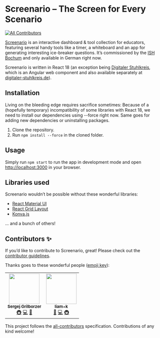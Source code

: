 # Screenario – The Screen for Every Scenario

<!-- ALL-CONTRIBUTORS-BADGE:START - Do not remove or modify this section -->

[![All Contributors](https://img.shields.io/badge/all_contributors-2-orange.svg?style=flat-square)](#contributors-)

<!-- ALL-CONTRIBUTORS-BADGE:END -->

[Screenario](https://screenar.io) is an interactive dashboard & tool collection for educators, featuring several handy tools like a timer, a whiteboard and an app for generating interesting ice-breaker questions. It’s commissioned by the [ISH Bochum](https://ish-bochum.de/) and only available in German right now.

Screenario is written in React 18 (an exception being [Digitaler Stuhlkreis](https://github.com/s-gbz/screenario/tree/main/src/components/DigitalerStuhlkreisWrapper), which is an Angular web component and also available separately at [digitaler-stuhlkreis.de](https://digitaler-stuhlkreis.de)).

## Installation

Living on the bleeding edge requires sacrifice sometimes: Because of a (hopefully temporary) incompatibility of some libraries with React 18, we need to install our dependencies using --force right now. Same goes for adding new dependencies or uninstalling packages.

1. Clone the repository.
2. Run `npm install --force` in the cloned folder.

## Usage

Simply run `npm start` to run the app in development mode and open [http://localhost:3000](http://localhost:3000) in your browser.

<!-- ### `npm test`

TBD

Launches the test runner in the interactive watch mode.\ -->

## Libraries used

Screenario wouldn’t be possible without these wonderful libraries:

- [React Material UI](https://github.com/mui/material-ui)
- [React Grid Layout](https://github.com/react-grid-layout/react-grid-layout)
- [Konva.js](https://github.com/konvajs/konva)

... and a bunch of others!

## Contributors ✨

If you’d like to contribute to Screenario, great! Please check out the [contributor guidelines](CONTRIBUTING.md).

Thanks goes to these wonderful people ([emoji key](https://allcontributors.org/docs/en/emoji-key)):

<!-- ALL-CONTRIBUTORS-LIST:START - Do not remove or modify this section -->
<!-- prettier-ignore-start -->
<!-- markdownlint-disable -->
<table>
  <tr>
    <td align="center"><a href="https://sergej.grilborzer.de/"><img src="https://avatars.githubusercontent.com/u/23424538?v=4?s=100" width="100px;" alt=""/><br /><sub><b>Sergej Grilborzer</b></sub></a><br /><a href="#infra-s-gbz" title="Infrastructure (Hosting, Build-Tools, etc)">🚇</a> <a href="https://github.com/s-gbz/screenario/commits?author=s-gbz" title="Code">💻</a> <a href="#design-s-gbz" title="Design">🎨</a></td>
    <td align="center"><a href="https://github.com/liam-k"><img src="https://avatars.githubusercontent.com/u/34057943?v=4?s=100" width="100px;" alt=""/><br /><sub><b>liam-k</b></sub></a><br /><a href="#design-liam-k" title="Design">🎨</a> <a href="https://github.com/s-gbz/screenario/commits?author=liam-k" title="Code">💻</a> <a href="#infra-liam-k" title="Infrastructure (Hosting, Build-Tools, etc)">🚇</a></td>
  </tr>
</table>

<!-- markdownlint-restore -->
<!-- prettier-ignore-end -->

<!-- ALL-CONTRIBUTORS-LIST:END -->

This project follows the [all-contributors](https://github.com/all-contributors/all-contributors) specification. Contributions of any kind welcome!
